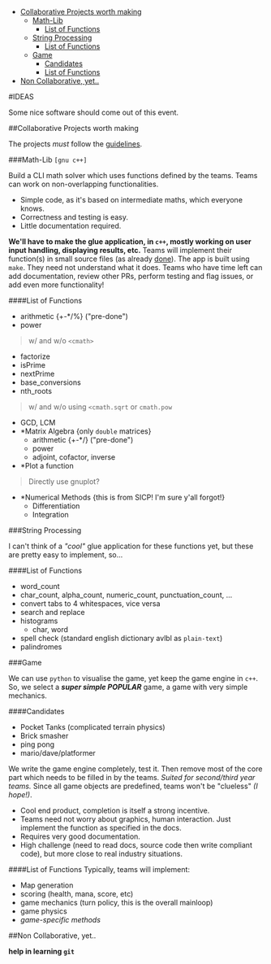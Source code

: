 * [Collaborative Projects worth making](#collaborative-projects-worth-making)
    - [Math-Lib](#math-lib-gnu-c)
        + [List of Functions](#list-of-functions)
    - [String Processing](#string-processing)
        + [List of Functions](#list-of-functions-1)
    - [Game](#game)
        + [Candidates](#candidates)
        + [List of Functions](#list-of-functions-2)
* [Non Collaborative, yet..](#non-collaborative-yet)

#IDEAS

Some nice software should come out of this event.

##Collaborative Projects worth making

The projects *must* follow the [guidelines](CONTRIBUTING.md).

###Math-Lib `[gnu c++]`

Build a CLI math solver which uses functions defined by the teams. Teams can work on non-overlapping functionalities.

* Simple code, as it's based on intermediate maths, which everyone knows.
* Correctness and testing is easy.
* Little documentation required.

**We'll have to make the glue application, in `c++`, mostly working on user input handling, displaying results, etc.**
Teams will implement their function(s) in small source files (as already [done](cpp/math-lib/src/arithmetic.cpp)).
The app is built using `make`. They need not understand what it does. Teams who have time left can add documentation, review other PRs, perform testing and flag issues, or add even more functionality!

####List of Functions
* arithmetic {+-*/%} ("pre-done")
* power
>w/ and w/o `<cmath>`

* factorize
* isPrime
* nextPrime
* base_conversions
* nth_roots
>w/ and w/o using `<cmath.sqrt` or `cmath.pow`

* GCD, LCM
* *Matrix Algebra {only `double` matrices}
    - arithmetic {+-*/} ("pre-done")
    - power
    - adjoint, cofactor, inverse
* *Plot a function
>Directly use gnuplot?

* *Numerical Methods {this is from SICP! I'm sure y'all forgot!}
    - Differentiation
    - Integration

###String Processing

I can't think of a *"cool"* glue application for these functions yet, but these are pretty easy to implement, so...

####List of Functions
* word_count
* char_count, alpha_count, numeric_count, punctuation_count, ...
* convert tabs to 4 whitespaces, vice versa
* search and replace
* histograms
    - char, word
* spell check (standard english dictionary avlbl as `plain-text`)
* palindromes

###Game

We can use `python` to visualise the game, yet keep the game engine in `c++`. So, we select a ***super simple POPULAR*** game, a game with very simple mechanics.

####Candidates
+ Pocket Tanks (complicated terrain physics)
+ Brick smasher
+ ping pong
+ mario/dave/platformer

We write the game engine completely, test it. Then remove most of the core part which needs to be filled in by the teams.
*Suited for second/third year teams.*
Since all game objects are predefined, teams won't be "clueless" *(I hope!)*.

* Cool end product, completion is itself a strong incentive.
* Teams need not worry about graphics, human interaction. Just implement the function as specified in the docs.
* Requires very good documentation.
* High challenge (need to read docs, source code then write compliant code), but more close to real industry situations.

####List of Functions
Typically, teams will implement:

* Map generation
* scoring (health, mana, score, etc)
* game mechanics (turn policy, this is the overall mainloop)
* game physics
* *game-specific methods*

##Non Collaborative, yet..

**help in learning `git`**